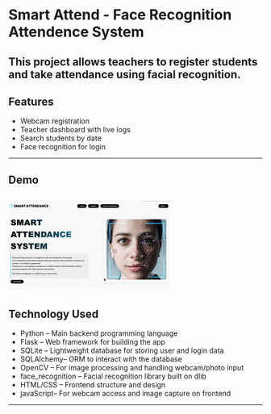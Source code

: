 # Smart Attend - Face Recognition Attendence System

This project allows teachers to register students and take attendance using facial recognition.
---

## Features
-  Webcam registration
-  Teacher dashboard with live logs
-  Search students by date
-  Face recognition for login
---

## Demo

![Demo](demo_GIF.gif)
---

## Technology Used

- Python – Main backend programming language
- Flask – Web framework for building the app
- SQLite – Lightweight database for storing user and login data
- SQLAlchemy– ORM to interact with the database
- OpenCV – For image processing and handling webcam/photo input
- face_recognition – Facial recognition library built on dlib
- HTML/CSS – Frontend structure and design
- javaScript– For webcam access and image capture on frontend

---
